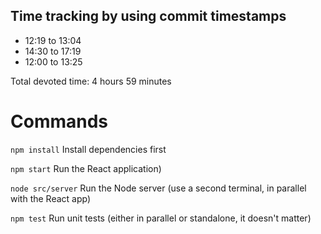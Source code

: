 ## Time tracking by using commit timestamps
- 12:19 to 13:04
- 14:30 to 17:19
- 12:00 to 13:25

Total devoted time: 4 hours 59 minutes

# Commands

`npm install` Install dependencies first

`npm start` Run the React application)

`node src/server` Run the Node server (use a second terminal, in parallel with the React app)

`npm test` Run unit tests (either in parallel or standalone, it doesn't matter)
